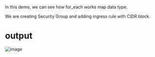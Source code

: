 In this demo, we can see how for_each works map data type.

We are creating Security Group and adding ingress rule with CIDR block.

# output
![image](https://user-images.githubusercontent.com/54283806/151695044-0b21242d-4681-44cc-82cf-4ec89928c325.png)



